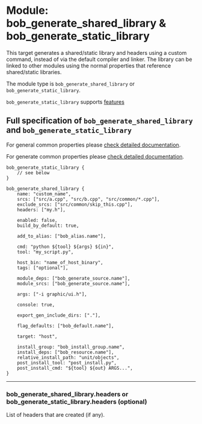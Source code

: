 # Module: bob_generate_shared_library & bob_generate_static_library
This target generates a shared/static library and headers using a
custom command, instead of via the default compiler and linker. The
library can be linked to other modules using the normal properties
that reference shared/static libraries.

The module type is `bob_generate_shared_library` or `bob_generate_static_library`.

`bob_generate_static_library` supports [features](../features.md)

## Full specification of `bob_generate_shared_library` and `bob_generate_static_library`
For general common properties please
[check detailed documentation](common_module_properties.md).

For generate common properties please
[check detailed documentation](common_generate_module_properties.md).

```bp
bob_generate_static_library {
    // see below
}
```

```bp
bob_generate_shared_library {
    name: "custom_name",
    srcs: ["src/a.cpp", "src/b.cpp", "src/common/*.cpp"],
    exclude_srcs: ["src/common/skip_this.cpp"],
    headers: ["my.h"],

    enabled: false,
    build_by_default: true,

    add_to_alias: ["bob_alias.name"],

    cmd: "python ${tool} ${args} ${in}",
    tool: "my_script.py",

    host_bin: "name_of_host_binary",
    tags: ["optional"],

    module_deps: ["bob_generate_source.name"],
    module_srcs: ["bob_generate_source.name"],

    args: ["-i graphic/ui.h"],

    console: true,

    export_gen_include_dirs: ["."],

    flag_defaults: ["bob_default.name"],

    target: "host",

    install_group: "bob_install_group.name",
    install_deps: ["bob_resource.name"],
    relative_install_path: "unit/objects",
    post_install_tool: "post_install.py",
    post_install_cmd: "${tool} ${out} ARGS...",
}
```

----
### **bob_generate_shared_library.headers** or **bob_generate_static_library.headers** (optional)
List of headers that are created (if any).
